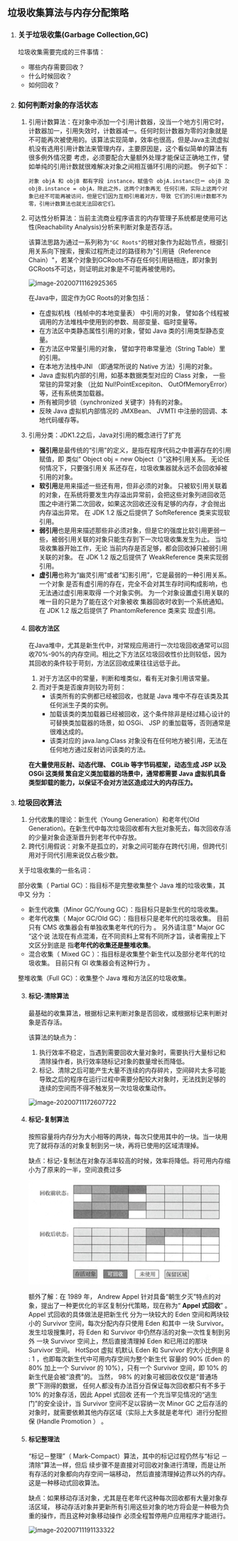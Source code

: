 ## 垃圾收集算法与内存分配策略

1. ### 关于垃圾收集(Garbage Collection,GC)

   垃圾收集需要完成的三件事情： 

   -  哪些内存需要回收？ 
   - 什么时候回收？
   - 如何回收？ 

2. ### 如何判断对象的存活状态

   1. 引用计数算法：在对象中添加一个引用计数器，没当一个地方引用它时，计数器加一，引用失效时，计数器减一。任何时刻计数器为零的对象就是不可能再次被使用的。该算法实现简单，效率也很高，但是Java主流虚拟机没有选用引用计数法来管理内存，主要原因是，这个看似简单的算法有很多例外情况要 考虑，必须要配合大量额外处理才能保证正确地工作，譬如单纯的引用计数就很难解决对象之间相互循环引用的问题。 例子如下：

      ```
      对象 objA 和 objB 都有字段 instance，赋值令 objA.instanc巳＝ objB 及 objB.instance = objA，除此之外，这两个对象再无 任何引用，实际上这两个对象已经不可能再被访问，但是它们因为互相引用着对方，导致 它们的引用计数都不为零，引用计数算法也就无法回收它们。
      ```

   2. 可达性分析算法：当前主流商业程序语言的内存管理子系统都是使用可达性(Reachability Analysis)分析来判断对象是否存活。

      该算法思路为通过一系列称为`"GC Roots"`的根对象作为起始节点，根据引用关系向下搜索，搜索过程所走过的路径称为"引用链（Reference Chain）"，若某个对象到GCRoots不存在任何引用链相连，即对象到GCRoots不可达，则证明此对象是不可能再被使用的。

      ![image-20200711162925365](https://github.com/liu8926847/MyMarkDown/blob/master/JVM/img/image-20200711162925365.png)

      在Java中，固定作为GC Roots的对象包括：

      - 在虚拟机栈（栈帧中的本地变量表） 中引用的对象， 譬如各个线程被调用的方法堆栈中使用到的参数、局部变量、临时变量等。
      -  在方法区中类静态属性引用的对象，譬如 Java 类的引用类型静态变量。
      - 在方法区中常量引用的对象， 譬如字符串常量池（String Table）里的引用。 
      - 在本地方法栈中JNI （即通常所说的 Native 方法）引用的对象。
      - Java 虚拟机内部的引用，如基本数据类型对应的 Class 对象， 一些常驻的异常对象 （比如 Nul!PointExcepiton、 OutOfMemoryError）等，还有系统类加载器。
      - 所有被同步锁（synchronized 关键字）持有的对象。 
      - 反映 Java 虚拟机内部情况的 JMXBean、 JVMTI 中注册的回调、本地代码缓存等。 

   3. 引用分类：JDK1.2之后，Java对引用的概念进行了扩充

      - **强引用**是最传统的“引用”的定义，是指在程序代码之中普遍存在的引用赋值，即 类似“ Object obj = new Object（）”这种引用关系。 无论任何情况下，只要强引用关 系还存在，垃圾收集器就永远不会回收掉被引用的对象。 
      - **软引用**是用来描述一些还有用，但非必须的对象。 只被软引用关联着的对象，在系统将要发生内存溢出异常前，会把这些对象列进回收范围之中进行第二次回收，如果这次回收还没有足够的内存，才会抛出内存溢出异常。 在 JDK 1.2 版之后提供了 SoftReference 类来实现软引用。
      -  **弱引用**也是用来描述那些非必须对象，但是它的强度比软引用更弱一些，被弱引用关联的对象只能生存到下一次垃圾收集发生为止。 当垃圾收集器开始工作，无论 当前内存是否足够，都会回收掉只被弱引用关联的对象。 在 JDK 1.2 版之后提供了 WeakReference 类来实现弱引用。 
      - **虚引用**也称为“幽灵引用”或者“幻影引用”，它是最弱的一种引用关系。 一个对象 是否有虚引用的存在，完全不会对其生存时间构成影响，也无法通过虚引用来取得 一个对象实例。 为一个对象设置虚引用关联的唯一目的只是为了能在这个对象被收 集器回收时收到一个系统通知。 在 JDK 1.2 版之后提供了 PhantomReference 类来实 现虚引用。

   4. #### 回收方法区

      在Java堆中，尤其是新生代中，对常规应用进行一次垃圾回收通常可以回收70%-90%的内存空间。相比之下方法区垃圾回收性价比则较低，因为其回收的条件较于苛刻，方法区回收成果往往远低于此。

      1. 对于方法区中的常量，判断和堆类似，看有无对象引用该常量。
      2. 而对于类是否废弃则较为苛刻：
         - 该类所有的实例都已经被回收，也就是 Java 堆中不存在该类及其任何派生子类的实例。
         - 加载该类的类加载器已经被回收，这个条件除非是经过精心设计的可替换类加载器的场景，如 OSGi、 JSP 的重加载等，否则通常是很难达成的。
         - 该类对应的 java.lang.Class 对象没有在任何地方被引用，无法在任何地方通过反射访问该类的方法。

      **在大量使用反射、动态代理、 CGLib 等字节码框架，动态生成 JSP 以及 OSGi 这类频 繁自定义类加载器的场景中，通常都需要 Java 虚拟机具备类型卸载的能力，以保证不会对方法区造成过大的内存压力。**

3. ### 垃圾回收算法

   1. 分代收集的理论：新生代（Young Generation）和老年代(Old Generation)。在新生代中每次垃圾回收都有大批对象死去，每次回收存活的少量对象会逐渐晋升到老年代中存放。
   2. 跨代引用假说：对象不是孤立的，对象之间可能存在跨代引用，但跨代引用对于同代引用来说仅占极少数。

   关于垃圾收集的一些名词：

   部分收集（ Partial GC）：指目标不是完整收集整个 Java 堆的垃圾收集，其中又 分为 ： 

   - 新生代收集（Minor GC/Young GC）：指目标只是新生代的垃圾收集。
   - 老年代收集（ Major GC/Old GC）：指目标只是老年代的垃圾收集。 目前只有 CMS 收集器会有单独收集老年代的行为 。 另外请注意“ Major GC ”这个说 法现在有点混淆，在不同资料上常有不同所才旨，读者需按上下文区分到底是 指**老年代的收集还是整堆收集**。
   - 混合收集（ Mixed GC ）：指目标是收集整个新生代以及部分老年代的垃圾收集。 目前只有 Gl 收集器会有这种行为 。

   整堆收集（Full GC）：收集整个 Java 堆和方法区的垃圾收集。

   3. #### 标记-清除算法

      最基础的收集算法，根据标记来判断对象是否回收，或根据标记来判断对象是否存活。

      该算法的缺点为：

      1. 执行效率不稳定，当遇到需要回收大量对象时，需要执行大量标记和清除操作者，执行效率随标记对象的数量增长而降低。
      2. 标记、清除之后可能产生大量不连续的内存碎片，空间碎片太多可能导致之后的程序在运行过程中需要分配较大对象时，无法找到足够的连续的空间而不得不触发另一次垃圾收集动作。

      ![image-20200711172607722](https://github.com/liu8926847/MyMarkDown/blob/master/JVM/img/image-20200711172607722.png)

   4. #### 标记-复制算法

      按照容量将内存分为大小相等的两块，每次只使用其中的一块。当一块用完了就将存活的对象复制到另一块，再将已使用的区域清理掉。

      缺点：标记-复制法在对象存活率较高的时候，效率将降低。将可用内存缩小为了原来的一半，空间浪费过多

      ![](.\垃圾收集器与内存分配策略.assets\image-20200711174256348-1594460829970.png)

      额外了解：在 1989 年， Andrew Appel 针对具备“朝生夕灭”特点的对象，提出了一种更优化的半区复制分代策略，现在称为“ **Appel 式回收**” 。  Appel 式回收的具体做法是把新生代 分为一块较大的 Eden 空间和两块较小的 Survivor 空间，每次分配内存只使用 Eden 和其中 一块 Survivor。 发生垃圾搜集时，将 Eden 和 Survivor 中仍然存活的对象一次性复制到另外 一块 Survivor 空间上，然后直接清理掉 Eden 和已用过的那块 Survivor 空间。 HotSpot 虚拟 机默认 Eden 和 Survivor 的大小比例是 8 : 1 ，也即每次新生代中可用内存空间为整个新生代 容量的 90% (Eden 的 80% 加上一个 Survivor 的 10%），只有一个 Survivor 空间，即 10% 的 新生代是会被“浪费”的。 当然， 98% 的对象可被回收仅仅是“普通场景”下测得的数据， 任何人都没有办法百分百保证每次回收都只有不多于 10% 的对象存活，因此 Appel 式回收 还有一个充当罕见情况的“逃生门”的安全设计，当 Survivor 空间不足以容纳一次 Minor GC 之后存活的对象时，就需要依赖其他内存区域（实际上大多就是老年代）进行分配担保 (Handle Promotion ） 。 

   5. #### 标记整理法

       “标记－整理”（ Mark-Compact）算法，其中的标记过程仍然与“标记 － 清除”算法一样，但后 续步骤不是直接对可回收对象进行清理，而是让所有存活的对象都向内存空间一端移动， 然后直接清理掉边界以外的内存。这是一种移动式回收算法。

      缺点：如果移动存活对象，尤其是在老年代这种每次回收都有大量对象存活区域， 移动存活对象并更新所有引用这些对象的地方将会是一种极为负重的操作，而且这种对象移动操作 必须全程暂停用户应用程序才能进行。

      ![image-20200711191133322](https://github.com/liu8926847/MyMarkDown/blob/master/JVM/img/image-20200711191133322.png)

